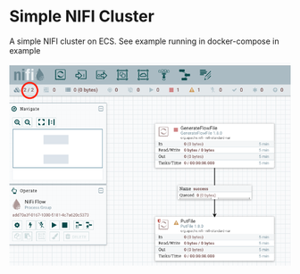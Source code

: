 # Simple NIFI Cluster

A simple NIFI cluster on ECS. See example running in docker-compose in example

![NIFI_CLUSTER](docs/nifi.png)